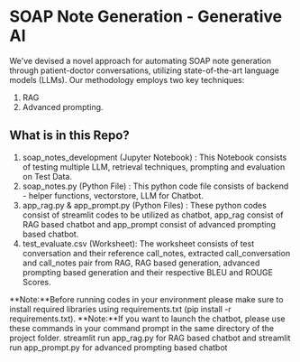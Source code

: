 # SOAP Note Generation - Generative AI

We've devised a novel approach for automating SOAP note generation through patient-doctor conversations, utilizing state-of-the-art language models (LLMs). 
Our methodology employs two key techniques:
1.	RAG
2.	Advanced prompting.

## What is in this Repo?
1.	soap_notes_development (Jupyter Notebook) : This Notebook consists of testing multiple LLM, retrieval techniques, prompting and evaluation on Test Data.
2.	soap_notes.py (Python File) : This python code file consists of backend - helper functions, vectorstore, LLM for Chatbot.
3.	app_rag.py & app_prompt.py (Python Files) : These python codes consist of streamlit codes to be utilized as chatbot, app_rag consist of RAG based chatbot and app_prompt consist of advanced prompting based chatbot.
4.	test_evaluate.csv (Worksheet): The worksheet consists of test conversation and their reference call_notes, extracted call_conversation and call_notes pair from RAG, RAG based generation, advanced prompting based generation and their respective BLEU and ROUGE Scores.

**Note:**Before running codes in your environment please make sure to install required libraries using requirements.txt (pip install -r requirements.txt).
**Note:**If you want to launch the chatbot, please use these commands in your command prompt in the same directory of the project folder. streamlit run app_rag.py for RAG based chatbot and  streamlit run app_prompt.py for advanced prompting based chatbot



